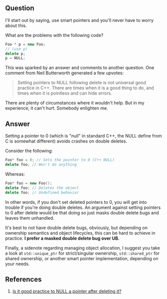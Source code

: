## Question

I'll start out by saying, use smart pointers and you'll never have to worry about this.

What are the problems with the following code?

```c++
Foo * p = new Foo;
// (use p)
delete p;
p = NULL;
```

This was sparked by an answer and comments to another question. One comment from Neil Butterworth generated a few upvotes:

> Setting pointers to NULL following delete is not universal good practice in C++. There are times when it is a good thing to do, and times when it is pointless and can hide errors.

There are plenty of circumstances where it wouldn't help. But in my experience, it can't hurt. Somebody enlighten me.

## Answer

Setting a pointer to 0 (which is "null" in standard C++, the NULL define from C is somewhat different) avoids crashes on double deletes.

Consider the following:

```c++
Foo* foo = 0; // Sets the pointer to 0 (C++ NULL)
delete foo; // Won't do anything
```

Whereas:

```c++
Foo* foo = new Foo();
delete foo; // Deletes the object
delete foo; // Undefined behavior 
```

In other words, if you don't set deleted pointers to 0, you will get into trouble if you're doing double deletes. An argument against setting pointers to 0 after delete would be that doing so just masks double delete bugs and leaves them unhandled.

It's best to not have double delete bugs, obviously, but depending on ownership semantics and object lifecycles, this can be hard to achieve in practice. **I prefer a masked double delete bug over UB.**

Finally, a sidenote regarding managing object allocation, I suggest you take a look at `std::unique_ptr` for strict/singular ownership, `std::shared_ptr` for shared ownership, or another smart pointer implementation, depending on your needs.

## References

1. [Is it good practice to NULL a pointer after deleting it?](https://stackoverflow.com/questions/1931126/is-it-good-practice-to-null-a-pointer-after-deleting-it)
